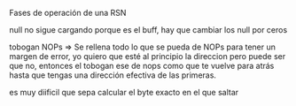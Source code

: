 Fases de operación de una RSN



null no sigue cargando porque es el buff, hay que cambiar los null por ceros 

tobogan NOPs => Se rellena todo lo que se pueda de NOPs para tener un margen de error, yo quiero que esté al principio la direccion pero puede ser que no, entonces el tobogan ese de nops como que te vuelve para atrás hasta que tengas una dirección efectiva de las primeras. 

es muy diificil que sepa calcular el byte exacto en el que saltar